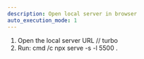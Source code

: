 ```yaml
---
description: Open local server in browser
auto_execution_mode: 1
---
```


1. Open the local server URL
// turbo
2. Run: cmd /c npx serve -s -l 5500 .